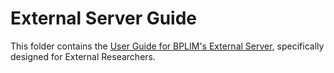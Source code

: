 # External Server Guide

This folder contains the [User Guide for BPLIM's External Server](https://github.com/BPLIM/Manuals/blob/master/Guides/02_External_Server/External_Server_Guide.pdf), specifically designed for External Researchers.

